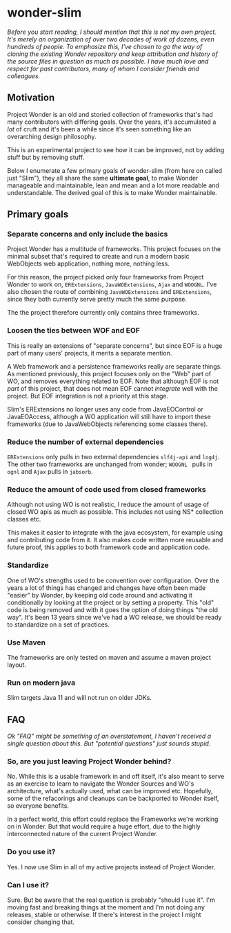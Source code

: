 # wonder-slim

*Before you start reading, I should mention that this is not my own project. It's merely an organization of over two decades of work of dozens, even hundreds of people. To emphasize this, I've chosen to go the way of cloning the existing Wonder repository and keep attribution and history of the source files in question as much as possible. I have much love and respect for past contributors, many of whom I consider friends and colleagues.*

## Motivation

Project Wonder is an old and storied collection of frameworks that's had many contributors with differing goals. Over the years, it's accumulated a *lot* of cruft and it's been a while since it's seen something like an overarching design philosophy.

This is an experimental project to see how it can be improved, not by adding stuff but by removing stuff.

Below I enumerate a few primary goals of wonder-slim (from here on called just "Slim"), they all share the same **ultimate goal**, to make Wonder manageable and maintainable, lean and mean and a lot more readable and understandable. The derived goal of this is to make Wonder maintainable.

## Primary goals

### Separate concerns and only include the basics

Project Wonder has a multitude of frameworks. This project focuses on the minimal subset that's required to create and run a modern basic WebObjects web application, nothing more, nothing less.

For this reason, the project picked only four frameworks from Project Wonder to work on, `ERExtensions`, `JavaWOExtensions`, `Ajax` and `WOOGNL`. I've also chosen the route of combining `JavaWOExtensions` and `ERExtensions`, since they both currently serve pretty much the same purpose.

The the project therefore currently only contains three frameworks.

### **Loosen the ties between WOF and EOF**

This is really an extensions of "separate concerns", but since EOF is a huge part of many users' projects, it merits a separate mention.

A Web framework and a persistence frameworks really are separate things. As mentioned previously, this project focuses only on the "Web" part of WO, and removes everything related to EOF. Note that although EOF is not *part* of this project, that does not mean EOF cannot *integrate* well with the project. But EOF integration is not a priority at this stage.

Slim's ERExtensions no longer uses any code from JavaEOControl or JavaEOAccess, although a WO application will still have to import these frameworks (due to JavaWebObjects referencing some classes there).

### Reduce the number of external dependencies

`ERExtensions` only pulls in two external dependencies `slf4j-api` and `log4j`.  The other two frameworks are unchanged from wonder; `WOOGNL ` pulls in `ognl` and `Ajax` pulls in `jabsorb`.

### Reduce the amount of code used from closed frameworks

Although not using WO is not realistic, I reduce the amount of usage of closed WO apis as much as possible. This includes not using NS* collection classes etc.

This makes it easier to integrate with the java ecosystem, for example using and contributing code from it. It also makes code written more reusable and future proof, this applies to both framework code and application code.

### **Standardize**

One of WO's strengths used to be convention over configuration. Over the years a lot of things has changed and changes have often been made "easier" by Wonder, by keeping old code around and activating it conditionally by looking at the project or by setting a property. This "old" code is being removed and with it goes the option of doing things "the old way". It's been 13 years since we've had a WO release, we should be ready to standardize on a set of practices.

### Use Maven

The frameworks are only tested on maven and assume a maven project layout.

### **Run on modern java**

Slim targets Java 11 and will not run on older JDKs.

## FAQ

*Ok "FAQ" might be something of an overstatement, I haven't received a single question about this. But "potential questions" just sounds stupid.*

### So, are you just leaving Project Wonder behind?

No. While this is a usable framework in and off itself, it's also meant to serve as an exercise to learn to navigate the Wonder Sources and WO's architecture, what's actually used, what can be improved etc. Hopefully, some of the refacorings and cleanups can be backported to Wonder itself, so everyone benefits. 

In a perfect world, this effort could replace the Frameworks we're working on in Wonder. But that would require a huge effort, due to the highly interconnected nature of the current Project Wonder.

### Do you use it?

Yes. I now use Slim in all of my active projects instead of Project Wonder.

### Can I use it?

Sure. But be aware that the real question is probably "should I use it". I'm moving fast and breaking things at the moment and I'm not doing any releases, stable or otherwise. If there's interest in the project I might consider changing that.
